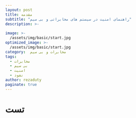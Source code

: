 ```yaml
---
layout: post
title: مقدمه
subtitle: "راهنمای امنیت در سیستم های مخابراتی و بی سیم"
description: >-
  
image: >-
  /assets/img/basic/start.jpg
optimized_image: >-
  /assets/img/basic/start.jpg
category:  مخابرات و بی سیم
tags:
  - مخابرات
  - بی سیم
  - امنیت
  - نفوذ
author: rezaduty
paginate: true
---
```


# تست